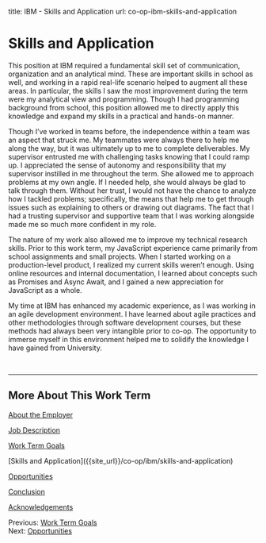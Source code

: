 title: IBM - Skills and Application
url: co-op-ibm-skills-and-application

<h1 class="u-lead center">Skills and Application</h1>

This position at IBM required a fundamental skill set of communication, organization and an analytical mind. These are important skills in school as well, and working in a rapid real-life scenario helped to augment all these areas. In particular, the skills I saw the most improvement during the term were my analytical view and programming. Though I had programming background from school, this position allowed me to directly apply this knowledge and expand my skills in a practical and hands-on manner.

Though I’ve worked in teams before, the independence within a team was an aspect that struck me. My teammates were always there to help me along the way, but it was ultimately up to me to complete deliverables. My supervisor entrusted me with challenging tasks knowing that I could ramp up. I appreciated the sense of autonomy and responsibility that my supervisor instilled in me throughout the term. She allowed me to approach problems at my own angle. If I needed help, she would always be glad to talk through them. Without her trust, I would not have the chance to analyze how I tackled problems; specifically, the means that help me to get through issues such as explaining to others or drawing out diagrams. The fact that I had a trusting supervisor and supportive team that I was working alongside made me so much more confident in my role.

The nature of my work also allowed me to improve my technical research skills. Prior to this work term, my JavaScript experience came primarily from school assignments and small projects. When I started working on a production-level product, I realized my current skills weren’t enough. Using online resources and internal documentation, I learned about concepts such as Promises and Async Await, and I gained a new appreciation for JavaScript as a whole.

My time at IBM has enhanced my academic experience, as I was working in an agile development environment. I have learned about agile practices and other methodologies through software development courses, but these methods had always been very intangible prior to co-op. The opportunity to immerse myself in this environment helped me to solidify the knowledge I have gained from University.

<br>
<hr>

<h2 class="u-sublead">More About This Work Term</h2>

[About the Employer]({{site_url}}/co-op/ibm/about-the-employer)

[Job Description]({{site_url}}/co-op/ibm/job-description)

[Work Term Goals]({{site_url}}/co-op/ibm/work-term-goals)

<span class='active'>
  [Skills and Application]({{site_url}}/co-op/ibm/skills-and-application)
</span>

[Opportunities]({{site_url}}/co-op/ibm/opportunities)

[Conclusion]({{site_url}}/co-op/ibm/conclusion)

[Acknowledgements]({{site_url}}/co-op/ibm/acknowledgements)

<div class="left-aligned no-margin">
  Previous: <a href="{{ site_url }}/co-op/ibm/work-term-goals">Work Term Goals</a>
</div>

<div class="right-aligned no-margin">
  Next: <a href="{{ site_url }}/co-op/ibm/opportunities">Opportunities</a>
</div>
